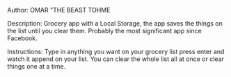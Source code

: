 Author: OMAR "THE BEAST TOHME 

Description: Grocery app with a Local Storage, the app saves the things on the list until you clear them. Probably the most significant app since Facebook. 

Instructions: Type in anything you want on your grocery list press enter and watch it append on your list. You can clear the whole list all at once or clear things one at a time. 
